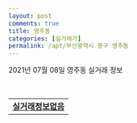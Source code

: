 ```yaml
---
layout: post
comments: true
title: 영주동
categories: [실거래가]
permalink: /apt/부산광역시 중구 영주동
---
```


2021년 07월 08일 영주동 실거래 정보

<script type="text/javascript">
  google.charts.load('current', {'packages':['corechart']});
  google.charts.setOnLoadCallback(drawChart);

  function drawChart() {
    var data = google.visualization.arrayToDataTable([['거래일', '매매', '전월세', '전매'], ['20-07', 4, 2, 0], ['20-08', 7, 3, 0], ['20-09', 8, 3, 0], ['20-10', 11, 4, 0], ['20-11', 18, 4, 0], ['20-12', 16, 4, 0], ['21-01', 7, 2, 0], ['21-02', 6, 2, 0], ['21-03', 12, 4, 0], ['21-04', 8, 3, 0], ['21-05', 6, 0, 0], ['21-06', 7, 0, 0]]);

    var options = {
      title: '최근 1년간 유형별 거래량 추이',
      legend: { position: 'bottom' }
    };

    var chart = new google.visualization.LineChart(document.getElementById('columnchart_material'));
    chart.draw(data, (options));년간 
  }
</script>

<div id="columnchart_material" style="width: 95%; margin-left: -35px; display: block"></div>
<br>
<table>
  <tr>
    <td colspan="4" style="font-weight: bold;"><a href="https://search.naver.com/search.naver?query=영주동 실거래정보없음">실거래정보없음</a></td>
  </tr>
    
</table>
    